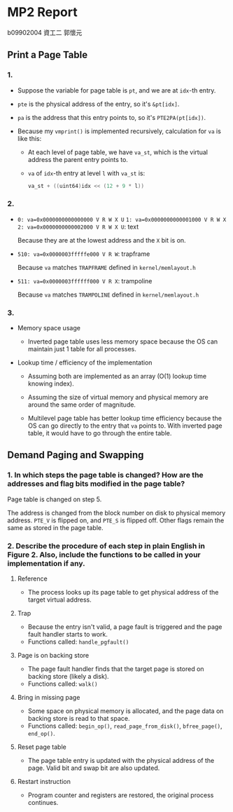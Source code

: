 # MP2 Report

b09902004 資工二 郭懷元

## Print a Page Table

### 1.

- Suppose the variable for page table is `pt`, and we are at `idx`-th entry.

- `pte` is the physical address of the entry, so it's `&pt[idx]`.

- `pa` is the address that this entry points to, so it's `PTE2PA(pt[idx])`.

- Because my `vmprint()` is implemented recursively, calculation for `va` is like this:
  
  - At each level of page table, we have `va_st`, which is the virtual address the parent entry points to.
  
  - `va` of `idx`-th entry at level `l` with `va_st` is:
    
    ```c
    va_st + ((uint64)idx << (12 + 9 * l))
    ```

### 2.

- `0: va=0x0000000000000000 V R W X U`
  `1: va=0x0000000000001000 V R W X`
  `2: va=0x0000000000002000 V R W X U`: text
  
  Because they are at the lowest address and the `X` bit is on.

- `510: va=0x0000003fffffe000 V R W`: trapframe
  
  Because `va` matches `TRAPFRAME` defined in `kernel/memlayout.h`

- `511: va=0x0000003ffffff000 V R X`: trampoline
  
  Because `va` matches `TRAMPOLINE` defined in `kernel/memlayout.h`

### 3.

- Memory space usage
  
  - Inverted page table uses less memory space because the OS can maintain just 1 table for all processes.

- Lookup time / efficiency of the implementation
  
  - Assuming both are implemented as an array (O(1) lookup time knowing index).
  
  - Assuming the size of virtual memory and physical memory are around the same order of magnitude.
  
  - Multilevel page table has better lookup time efficiency because the OS can go directly to the entry that `va` points to. With inverted page table, it would have to go through the entire table.

<div style="page-break-before: always;"></div>

## Demand Paging and Swapping

### 1.  In which steps the page table is changed? How are the addresses and flag bits modified in the page table?

Page table is changed on step 5.

The address is changed from the block number on disk to physical memory address. `PTE_V` is flipped on, and `PTE_S` is flipped off. Other flags remain the same as stored in the page table.

### 2. Describe the procedure of each step in plain English in Figure 2. Also, include the functions to be called in your implementation if any.

1. Reference
   
   - The process looks up its page table to get physical address of the target virtual address.

2. Trap
   
   - Because the entry isn't valid, a page fault is triggered and the page fault handler starts to work.
   - Functions called: `handle_pgfault()`

3. Page is on backing store
   
   - The page fault handler finds that the target page is stored on backing store (likely a disk).
   - Functions called: `walk()`

4. Bring in missing page
   
   - Some space on physical memory is allocated, and the page data on backing store is read to that space.
   - Functions called: `begin_op()`, `read_page_from_disk()`, `bfree_page()`, `end_op()`.

5. Reset page table
   
   - The page table entry is updated with the physical address of the page. Valid bit and swap bit are also updated.

6. Restart instruction
   
   - Program counter and registers are restored, the original process continues.
